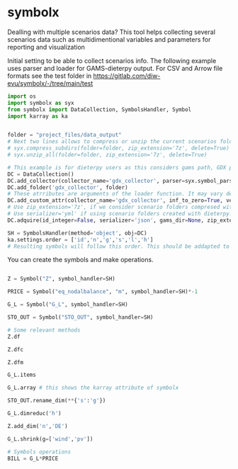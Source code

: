 # symbolx
Dealling with multiple scenarios data?  This tool helps collecting several scenarios data such as multidimentional variables and parameters for reporting and visualization


Initial setting to be able to collect scenarios info. The following example uses parser and loader for GAMS-dieterpy output. For CSV and Arrow file formats see the test folder in https://gitlab.com/diw-evu/symbolx/-/tree/main/test

```python
import os
import symbolx as syx
from symbolx import DataCollection, SymbolsHandler, Symbol
import karray as ka


folder = "project_files/data_output"
# Next two lines allows to compress or unzip the current scenarios folders
# syx.compress_subdirs(folder=folder, zip_extension='7z', delete=True)
# syx.unzip_all(folder=folder, zip_extension='7z', delete=True)

# This example is for dieterpy users as this considers gams path, GDX parser and loader
DC = DataCollection()
DC.add_collector(collector_name='gdx_collector', parser=syx.symbol_parser_gdx, loader=syx.load_gdx)
DC.add_folder('gdx_collector', folder)
# These atrributes are arguments of the loader function. It may vary depending on the loader we use. This exmaple is for syx.load_gdx
DC.add_custom_attr(collector_name='gdx_collector', inf_to_zero=True, verbose=False)
# Use zip_extension='7z', if we consider scenario folders compresed with '.7z'. 
# Use serializer='yml' if using scenario folders created with dieterpy.__version__ < (1.6.0)
DC.adquire(id_integer=False, serializer='json', gams_dir=None, zip_extension=None)

SH = SymbolsHandler(method='object', obj=DC)
ka.settings.order = ['id','n','g','s','l','h']
# Resulting symbols will follow this order. This should be addapted to the actual dimension names of your variables
```

You can create the symbols and make operations.

```python

Z = Symbol("Z", symbol_handler=SH)

PRICE = Symbol("eq_nodalbalance", "m", symbol_handler=SH)*-1

G_L = Symbol("G_L", symbol_handler=SH)

STO_OUT = Symbol("STO_OUT", symbol_handler=SH)

# Some relevant methods
Z.df

Z.dfc

Z.dfm

G_L.items

G_L.array # this shows the karray attribute of symbolx

STO_OUT.rename_dim(**{'s':'g'})

G_L.dimreduc('h')

Z.add_dim('n','DE')

G_L.shrink(g=['wind','pv'])

# Symbols operations
BILL = G_L*PRICE

```
